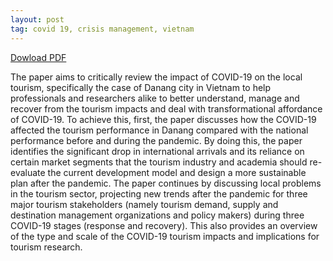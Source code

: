 ```yaml
---
layout: post
tag: covid 19, crisis management, vietnam
---
```

[Dowload PDF](https://www.dropbox.com/s/292s7zbvbbl8qs7/The%20response%20of%20local%20tourism%20to%20COVID-19%2C%20Danang%20city%20VN.pdf?dl=0)

The paper aims to critically review the impact of COVID-19 on the local tourism, specifically the case of Danang city in Vietnam to help professionals 
and researchers alike to better understand, manage and recover from the tourism impacts and deal with transformational affordance of COVID-19. 
To achieve this, first, the paper discusses how the COVID-19 affected the tourism performance in Danang compared with the national performance before 
and during the pandemic. By doing this, the paper identifies the significant drop in international arrivals and its reliance on certain market segments 
that the tourism industry and academia should re-evaluate the current development model and design a more sustainable plan after the pandemic. 
The paper continues by discussing local problems in the tourism sector, projecting new trends after the pandemic for three major tourism stakeholders 
(namely tourism demand, supply and destination management organizations and policy makers) during three COVID-19 stages (response and recovery). 
This also provides an overview of the type and scale of the COVID-19 tourism impacts and implications for tourism research.

